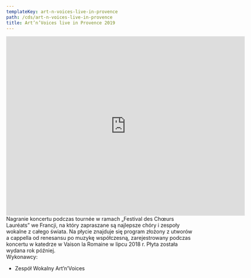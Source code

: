 ```yaml
---
templateKey: art-n-voices-live-in-provence
path: /cds/art-n-voices-live-in-provence
title: Art’n’Voices live in Provence 2019
---
```

<div class="box cds-box">
    <div class="youtube-movie">
        <iframe width="643" height="482" src="https://www.youtube.com/embed/oPbgMl7zw7M" frameborder="0" allow="accelerometer; autoplay; clipboard-write; encrypted-media; gyroscope; picture-in-picture" allowfullscreen></iframe>
    </div>
</div>
<div class="box cds-box">
    Nagranie koncertu podczas tournée w ramach „Festival des Chœurs Lauréats” we Francji, na który zapraszane są najlepsze chóry i zespoły wokalne z całego świata. Na płycie znajduje się program złożony z utworów a cappella od renesansu po muzykę współczesną, zarejestrowany podczas koncertu w katedrze w Vaison la Romaine w lipcu 2018 r. Płyta została wydana rok później.
</div>
<div class="box cds-box">
    Wykonawcy:
    <ul>
        <li>
            Zespół Wokalny Art’n’Voices
        </li>
    </ul>
</div>
